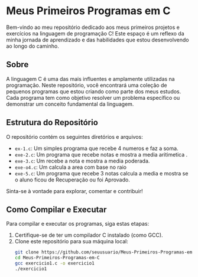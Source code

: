 # Meus Primeiros Programas em C

Bem-vindo ao meu repositório dedicado aos meus primeiros projetos e exercícios na linguagem de programação C! Este espaço é um reflexo da minha jornada de aprendizado e das habilidades que estou desenvolvendo ao longo do caminho.

## Sobre

A linguagem C é uma das mais influentes e amplamente utilizadas na programação. Neste repositório, você encontrará uma coleção de pequenos programas que estou criando como parte dos meus estudos. Cada programa tem como objetivo resolver um problema específico ou demonstrar um conceito fundamental da linguagem.

## Estrutura do Repositório

O repositório contém os seguintes diretórios e arquivos:

- `ex-1.c`: Um simples programa que recebe 4 numeros e faz a soma.
- `exe-2.c`: Um programa que recebe notas e mostra a media aritimetica .
- `exe-3.c`: Um recebe a nota e mostra a media poderada.
- `exe-o4.c`: Um calcula a area com base no raio 
- `exe-5.c`: Um programa que recebe 3 notas calcula a media e mostra se o aluno ficou de Recuperação ou foi Aprovado.

Sinta-se à vontade para explorar, comentar e contribuir!

## Como Compilar e Executar

Para compilar e executar os programas, siga estas etapas:

1. Certifique-se de ter um compilador C instalado (como GCC).
2. Clone este repositório para sua máquina local:
   ```bash
   git clone https://github.com/seuusuario/Meus-Primeiros-Programas-em-C.git
   cd Meus-Primeiros-Programas-em-C
   gcc exercicio1.c -o exercicio1
   ./exercicio1


